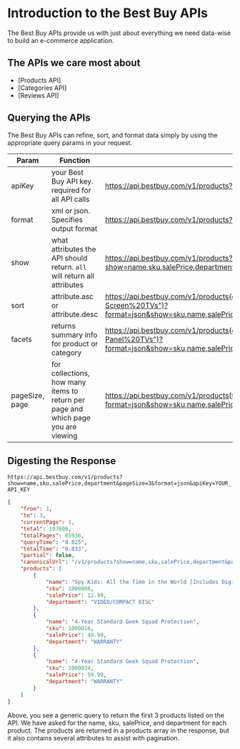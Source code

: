 # Introduction to the Best Buy APIs
 The Best Buy APIs provide us with just about everything we need data-wise to build an e-commerce application.

## The APIs we care most about
 * [Products API]
 * [Categories API]
 * [Reviews API]

## Querying the APIs
 The Best Buy APIs can refine, sort, and format data simply by using the appropriate query params in your request.

| Param | Function | Sample |
|--|--|--|
| apiKey | your Best Buy API key. required for all API calls | https://api.bestbuy.com/v1/products?apiKey=YOUR_API_KEY |
| format | xml or json. Specifies output format | https://api.bestbuy.com/v1/products?format=json&apiKey=YOUR_API_KEY |
| show | what attributes the API should return. ```all``` will return all attributes | https://api.bestbuy.com/v1/products?show=name,sku,salePrice,department&apiKey=YOUR_API_KEY |
| sort | attribute.asc or attribute.desc | https://api.bestbuy.com/v1/products(categoryPath.name="All%20Flat-Screen%20TVs")?format=json&show=sku,name,salePrice&sort=salePrice&apiKey=YOUR_API_KEY |
| facets | returns summary info for product or category | https://api.bestbuy.com/v1/products(categoryPath.name="All%20Flat-Panel%20TVs")?format=json&show=sku,name,salePrice&facet=manufacturer,5&apiKey=YOUR_API_KEY |
| pageSize, page | for collections, how many items to return per page and which page you are viewing | https://api.bestbuy.com/v1/products(type=Movie)?format=json&show=sku,name,salePrice&pageSize=3&page=10&apiKey=YOUR_API_KEY |

## Digesting the Response

```https://api.bestbuy.com/v1/products?show=name,sku,salePrice,department&pageSize=3&format=json&apiKey=YOUR_API_KEY```
```json
{
    "from": 1,
    "to": 3,
    "currentPage": 1,
    "total": 197806,
    "totalPages": 65936,
    "queryTime": "0.025",
    "totalTime": "0.033",
    "partial": false,
    "canonicalUrl": "/v1/products?show=name,sku,salePrice,department&pageSize=3&format=json&apiKey=ma6v7d7sxqmp6tbsssu7rcas",
    "products": [
        {
            "name": "Spy Kids: All the Time in the World [Includes Digital Copy] [Blu-ray] [2011]",
            "sku": 1000006,
            "salePrice": 12.99,
            "department": "VIDEO/COMPACT DISC"
        },
        {
            "name": "4-Year Standard Geek Squad Protection",
            "sku": 1000016,
            "salePrice": 49.99,
            "department": "WARRANTY"
        },
        {
            "name": "4-Year Standard Geek Squad Protection",
            "sku": 1000034,
            "salePrice": 59.99,
            "department": "WARRANTY"
        }
    ]
}
```
Above, you see a generic query to return the first 3 products listed on the API.  We have asked for the name, sku, salePrice, and department for each product.  The products are returned in a products array in the response, but it also contains several attributes to assist with pagination.
